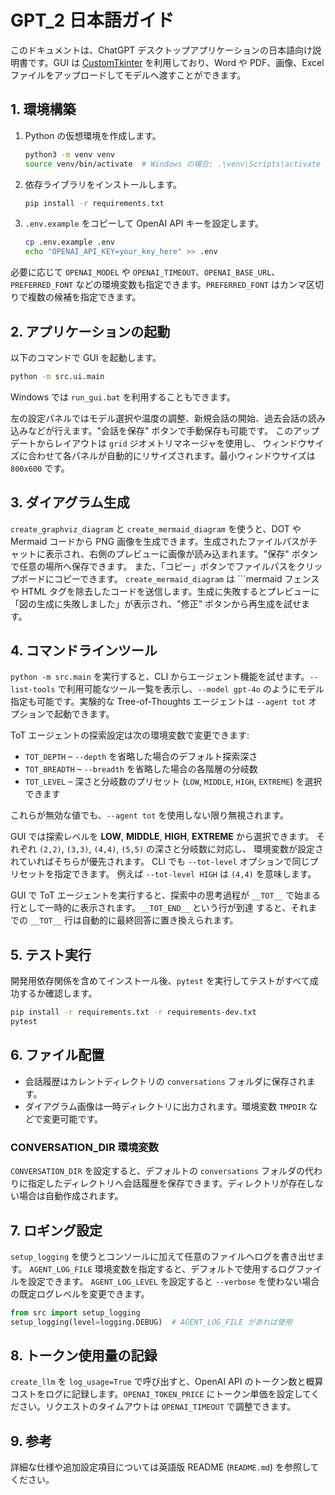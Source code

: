 # GPT_2 日本語ガイド

このドキュメントは、ChatGPT デスクトップアプリケーションの日本語向け説明書です。GUI は [CustomTkinter](https://github.com/TomSchimansky/CustomTkinter) を利用しており、Word や PDF、画像、Excel ファイルをアップロードしてモデルへ渡すことができます。

## 1. 環境構築

1. Python の仮想環境を作成します。
   ```bash
   python3 -m venv venv
   source venv/bin/activate  # Windows の場合: .\venv\Scripts\activate
   ```
2. 依存ライブラリをインストールします。
   ```bash
   pip install -r requirements.txt
   ```
3. `.env.example` をコピーして OpenAI API キーを設定します。
   ```bash
   cp .env.example .env
   echo "OPENAI_API_KEY=your_key_here" >> .env
   ```
  必要に応じて `OPENAI_MODEL` や `OPENAI_TIMEOUT`、`OPENAI_BASE_URL`、`PREFERRED_FONT` などの環境変数も指定できます。`PREFERRED_FONT` はカンマ区切りで複数の候補を指定できます。

## 2. アプリケーションの起動

以下のコマンドで GUI を起動します。
```bash
python -m src.ui.main
```
Windows では `run_gui.bat` を利用することもできます。

左の設定パネルではモデル選択や温度の調整、新規会話の開始、過去会話の読み込みなどが行えます。"会話を保存" ボタンで手動保存も可能です。
このアップデートからレイアウトは `grid` ジオメトリマネージャを使用し、
ウィンドウサイズに合わせて各パネルが自動的にリサイズされます。最小ウィンドウサイズは `800x600` です。

## 3. ダイアグラム生成

`create_graphviz_diagram` と `create_mermaid_diagram` を使うと、DOT や Mermaid コードから PNG 画像を生成できます。生成されたファイルパスがチャットに表示され、右側のプレビューに画像が読み込まれます。"保存" ボタンで任意の場所へ保存できます。 また、「コピー」ボタンでファイルパスをクリップボードにコピーできます。
`create_mermaid_diagram` は ```mermaid フェンスや HTML タグを除去したコードを送信します。生成に失敗するとプレビューに「図の生成に失敗しました」が表示され、"修正" ボタンから再生成を試せます。

## 4. コマンドラインツール

`python -m src.main` を実行すると、CLI からエージェント機能を試せます。`--list-tools` で利用可能なツール一覧を表示し、`--model gpt-4o` のようにモデル指定も可能です。実験的な Tree-of-Thoughts エージェントは `--agent tot` オプションで起動できます。

ToT エージェントの探索設定は次の環境変数で変更できます:

- `TOT_DEPTH` – `--depth` を省略した場合のデフォルト探索深さ
- `TOT_BREADTH` – `--breadth` を省略した場合の各階層の分岐数
- `TOT_LEVEL` – 深さと分岐数のプリセット (`LOW`, `MIDDLE`, `HIGH`, `EXTREME`)
  を選択できます

これらが無効な値でも、`--agent tot` を使用しない限り無視されます。

GUI では探索レベルを **LOW**, **MIDDLE**, **HIGH**, **EXTREME** から選択できます。
それぞれ `(2,2)`, `(3,3)`, `(4,4)`, `(5,5)` の深さと分岐数に対応し、
環境変数が設定されていればそちらが優先されます。
CLI でも `--tot-level` オプションで同じプリセットを指定できます。
例えば `--tot-level HIGH` は `(4,4)` を意味します。

GUI で ToT エージェントを実行すると、探索中の思考過程が `__TOT__`
で始まる行として一時的に表示されます。`__TOT_END__` という行が到達
すると、それまでの `__TOT__` 行は自動的に最終回答に置き換えられます。

## 5. テスト実行

開発用依存関係を含めてインストール後、`pytest` を実行してテストがすべて成功するか確認します。
```bash
pip install -r requirements.txt -r requirements-dev.txt
pytest
```

## 6. ファイル配置

- 会話履歴はカレントディレクトリの `conversations` フォルダに保存されます。
- ダイアグラム画像は一時ディレクトリに出力されます。環境変数 `TMPDIR` などで変更可能です。

### CONVERSATION_DIR 環境変数

`CONVERSATION_DIR` を設定すると、デフォルトの `conversations` フォルダの代わりに指定したディレクトリへ会話履歴を保存できます。ディレクトリが存在しない場合は自動作成されます。

## 7. ロギング設定

`setup_logging` を使うとコンソールに加えて任意のファイルへログを書き出せます。
`AGENT_LOG_FILE` 環境変数を指定すると、デフォルトで使用するログファイルを設定できます。
`AGENT_LOG_LEVEL` を設定すると `--verbose` を使わない場合の既定ログレベルを変更できます。

```python
from src import setup_logging
setup_logging(level=logging.DEBUG)  # AGENT_LOG_FILE があれば使用
```

## 8. トークン使用量の記録

`create_llm` を `log_usage=True` で呼び出すと、OpenAI API のトークン数と概算コストをログに記録します。`OPENAI_TOKEN_PRICE` にトークン単価を設定してください。リクエストのタイムアウトは `OPENAI_TIMEOUT` で調整できます。

## 9. 参考

詳細な仕様や追加設定項目については英語版 README (`README.md`) を参照してください。
